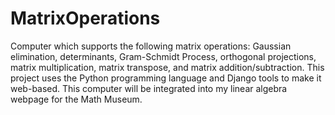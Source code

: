 # MatrixOperations
Computer which supports the following matrix operations: Gaussian elimination, determinants, Gram-Schmidt Process, orthogonal projections, matrix multiplication, matrix transpose, and matrix addition/subtraction. This project uses the Python programming language and Django tools to make it web-based. This computer will be integrated into my linear algebra webpage for the Math Museum.
